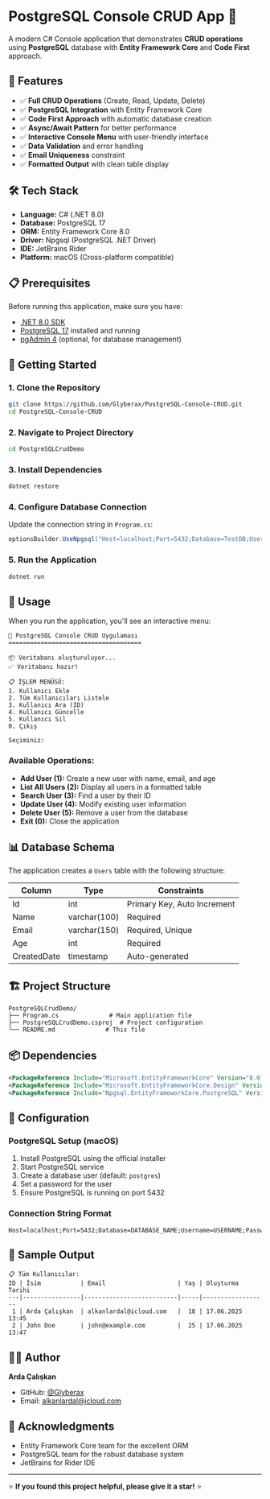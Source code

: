 # PostgreSQL Console CRUD App 🚀

A modern C# Console application that demonstrates **CRUD operations** using **PostgreSQL** database with **Entity Framework Core** and **Code First** approach.

## 🎯 Features

- ✅ **Full CRUD Operations** (Create, Read, Update, Delete)
- ✅ **PostgreSQL Integration** with Entity Framework Core
- ✅ **Code First Approach** with automatic database creation
- ✅ **Async/Await Pattern** for better performance
- ✅ **Interactive Console Menu** with user-friendly interface
- ✅ **Data Validation** and error handling
- ✅ **Email Uniqueness** constraint
- ✅ **Formatted Output** with clean table display

## 🛠️ Tech Stack

- **Language:** C# (.NET 8.0)
- **Database:** PostgreSQL 17
- **ORM:** Entity Framework Core 8.0
- **Driver:** Npgsql (PostgreSQL .NET Driver)
- **IDE:** JetBrains Rider
- **Platform:** macOS (Cross-platform compatible)

## 📋 Prerequisites

Before running this application, make sure you have:

- [.NET 8.0 SDK](https://dotnet.microsoft.com/download/dotnet/8.0)
- [PostgreSQL 17](https://www.postgresql.org/download/) installed and running
- [pgAdmin 4](https://www.pgadmin.org/) (optional, for database management)

## 🚀 Getting Started

### 1. Clone the Repository
```bash
git clone https://github.com/Glyberax/PostgreSQL-Console-CRUD.git
cd PostgreSQL-Console-CRUD
```

### 2. Navigate to Project Directory
```bash
cd PostgreSQLCrudDemo
```

### 3. Install Dependencies
```bash
dotnet restore
```

### 4. Configure Database Connection
Update the connection string in `Program.cs`:
```csharp
optionsBuilder.UseNpgsql("Host=localhost;Port=5432;Database=TestDB;Username=postgres;Password=YOUR_PASSWORD");
```

### 5. Run the Application
```bash
dotnet run
```

## 📱 Usage

When you run the application, you'll see an interactive menu:

```
🚀 PostgreSQL Console CRUD Uygulaması
=====================================

📦 Veritabanı oluşturuluyor...
✅ Veritabanı hazır!

📋 İŞLEM MENÜSÜ:
1. Kullanıcı Ekle
2. Tüm Kullanıcıları Listele
3. Kullanıcı Ara (ID)
4. Kullanıcı Güncelle
5. Kullanıcı Sil
0. Çıkış

Seçiminiz:
```

### Available Operations:

- **Add User (1):** Create a new user with name, email, and age
- **List All Users (2):** Display all users in a formatted table
- **Search User (3):** Find a user by their ID
- **Update User (4):** Modify existing user information
- **Delete User (5):** Remove a user from the database
- **Exit (0):** Close the application

## 📊 Database Schema

The application creates a `Users` table with the following structure:

| Column | Type | Constraints |
|--------|------|-------------|
| Id | int | Primary Key, Auto Increment |
| Name | varchar(100) | Required |
| Email | varchar(150) | Required, Unique |
| Age | int | Required |
| CreatedDate | timestamp | Auto-generated |

## 🏗️ Project Structure

```
PostgreSQLCrudDemo/
├── Program.cs              # Main application file
├── PostgreSQLCrudDemo.csproj  # Project configuration
└── README.md              # This file
```

## 📦 Dependencies

```xml
<PackageReference Include="Microsoft.EntityFrameworkCore" Version="8.0.0" />
<PackageReference Include="Microsoft.EntityFrameworkCore.Design" Version="8.0.0" />
<PackageReference Include="Npgsql.EntityFrameworkCore.PostgreSQL" Version="8.0.0" />
```

## 🔧 Configuration

### PostgreSQL Setup (macOS)
1. Install PostgreSQL using the official installer
2. Start PostgreSQL service
3. Create a database user (default: `postgres`)
4. Set a password for the user
5. Ensure PostgreSQL is running on port 5432

### Connection String Format
```
Host=localhost;Port=5432;Database=DATABASE_NAME;Username=USERNAME;Password=PASSWORD
```

## 🎨 Sample Output

```
📋 Tüm Kullanıcılar:
ID | İsim           | Email                    | Yaş | Oluşturma Tarihi
---|----------------|--------------------------|-----|------------------
 1 | Arda Çalışkan  | alkanlardal@icloud.com   |  18 | 17.06.2025 13:45
 2 | John Doe       | john@example.com         |  25 | 17.06.2025 13:47
```

## 👨‍💻 Author

**Arda Çalışkan**
- GitHub: [@Glyberax](https://github.com/Glyberax)
- Email: alkanlardal@icloud.com

## 🙏 Acknowledgments

- Entity Framework Core team for the excellent ORM
- PostgreSQL team for the robust database system
- JetBrains for Rider IDE

---

⭐ **If you found this project helpful, please give it a star!** ⭐
